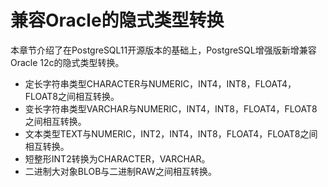 # 兼容Oracle的隐式类型转换<a name="rds_04_0005"></a>

本章节介绍了在PostgreSQL11开源版本的基础上，PostgreSQL增强版新增兼容Oracle  12c的隐式类型转换。

-   定长字符串类型CHARACTER与NUMERIC，INT4，INT8，FLOAT4，FLOAT8之间相互转换。
-   变长字符串类型VARCHAR与NUMERIC，INT4，INT8，FLOAT4，FLOAT8之间相互转换。
-   文本类型TEXT与NUMERIC，INT2，INT4，INT8，FLOAT4，FLOAT8之间相互转换。
-   短整形INT2转换为CHARACTER，VARCHAR。
-   二进制大对象BLOB与二进制RAW之间相互转换。


